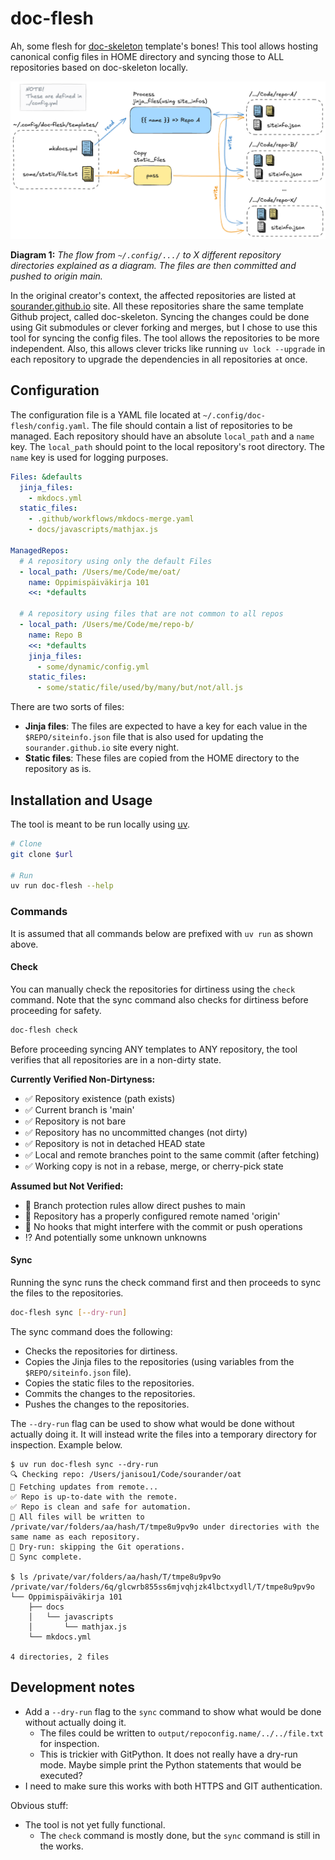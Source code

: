 # doc-flesh

Ah, some flesh for [doc-skeleton](https://github.com/sourander/doc-skeleton) template's bones! This tool allows hosting canonical config files in HOME directory and syncing those to ALL repositories based on doc-skeleton locally.

![alt](assets/template-flow.png)

**Diagram 1:** *The flow from `~/.config/.../` to X different repository directories explained as a diagram. The files are then committed and pushed to origin main.*

In the original creator's context, the affected repositories are listed at [sourander.github.io](https://sourander.github.io/) site. All these repositories share the same template Github project, called doc-skeleton. Syncing the changes could be done using Git submodules or clever forking and merges, but I chose to use this tool for syncing the config files. The tool allows the repositories to be more independent. Also, this allows clever tricks like running `uv lock --upgrade` in each repository to upgrade the dependencies in all repositories at once.

## Configuration

The configuration file is a YAML file located at `~/.config/doc-flesh/config.yaml`. The file should contain a list of repositories to be managed. Each repository should have an absolute `local_path` and a `name` key. The `local_path` should point to the local repository's root directory. The `name` key is used for logging purposes.

```yaml
Files: &defaults
  jinja_files:
    - mkdocs.yml
  static_files:
    - .github/workflows/mkdocs-merge.yaml
    - docs/javascripts/mathjax.js

ManagedRepos:
  # A repository using only the default Files
  - local_path: /Users/me/Code/me/oat/
    name: Oppimispäiväkirja 101
    <<: *defaults

  # A repository using files that are not common to all repos
  - local_path: /Users/me/Code/me/repo-b/
    name: Repo B
    <<: *defaults
    jinja_files:
      - some/dynamic/config.yml
    static_files:
      - some/static/file/used/by/many/but/not/all.js
```

There are two sorts of files:

* **Jinja files**: The files are expected to have a key for each value in the `$REPO/siteinfo.json` file that is also used for updating the `sourander.github.io` site every night.
* **Static files**: These files are copied from the HOME directory to the repository as is.

## Installation and Usage

The tool is meant to be run locally using [uv](https://docs.astral.sh/uv/).

```bash
# Clone
git clone $url

# Run
uv run doc-flesh --help
```

### Commands

It is assumed that all commands below are prefixed with `uv run` as shown above.

#### Check

You can manually check the repositories for dirtiness using the `check` command. Note that the sync command also checks for dirtiness before proceeding for safety.

```bash
doc-flesh check
```

Before proceeding syncing ANY templates to ANY repository, the tool verifies that all repositories are in a non-dirty state.

**Currently Verified Non-Dirtyness:**

* ✅ Repository existence (path exists)
* ✅ Current branch is 'main'
* ✅ Repository is not bare
* ✅ Repository has no uncommitted changes (not dirty)
* ✅ Repository is not in detached HEAD state
* ✅ Local and remote branches point to the same commit (after fetching)
* ✅ Working copy is not in a rebase, merge, or cherry-pick state

**Assumed but Not Verified:**

* 🚧 Branch protection rules allow direct pushes to main
* 🚧 Repository has a properly configured remote named 'origin'
* 🚧 No hooks that might interfere with the commit or push operations
* ⁉️ And potentially some unknown unknowns


#### Sync

Running the sync runs the check command first and then proceeds to sync the files to the repositories.

```bash
doc-flesh sync [--dry-run]
```

The sync command does the following:

* Checks the repositories for dirtiness.
* Copies the Jinja files to the repositories (using variables from the `$REPO/siteinfo.json` file).
* Copies the static files to the repositories.
* Commits the changes to the repositories.
* Pushes the changes to the repositories.

The `--dry-run` flag can be used to show what would be done without actually doing it. It will instead write the files into a temporary directory for inspection. Example below.

```console
$ uv run doc-flesh sync --dry-run
🔍 Checking repo: /Users/janisou1/Code/sourander/oat
🔄 Fetching updates from remote...
✅ Repo is up-to-date with the remote.
✅ Repo is clean and safe for automation.
🔧 All files will be written to /private/var/folders/aa/hash/T/tmpe8u9pv9o under directories with the same name as each repository.
🔧 Dry-run: skipping the Git operations.
🎉 Sync complete.

$ ls /private/var/folders/aa/hash/T/tmpe8u9pv9o
/private/var/folders/6q/glcwrb855ss6mjvqhjzk4lbctxydll/T/tmpe8u9pv9o
└── Oppimispäiväkirja 101
    ├── docs
    │   └── javascripts
    │       └── mathjax.js
    └── mkdocs.yml

4 directories, 2 files
```

## Development notes

* Add a `--dry-run` flag to the `sync` command to show what would be done without actually doing it. 
    * The files could be written to `output/repoconfig.name/../../file.txt` for inspection.
    * This is trickier with GitPython. It does not really have a dry-run mode. Maybe simple print the Python statements that would be executed?
* I need to make sure this works with both HTTPS and GIT authentication. 

Obvious stuff:

* The tool is not yet fully functional. 
    * The `check` command is mostly done, but the `sync` command is still in the works.
